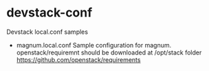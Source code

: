 # devstack-conf
Devstack local.conf samples
* magnum.local.conf
Sample configuration for magnum. openstack/requiremnt should be downloaded at /opt/stack folder
https://github.com/openstack/requirements

